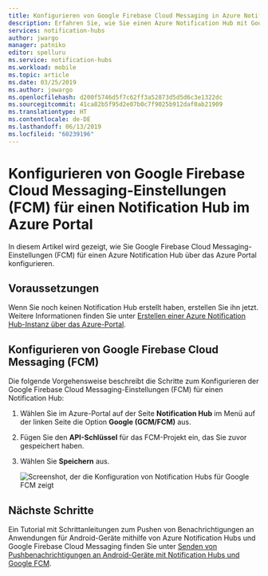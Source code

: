 ```yaml
---
title: Konfigurieren von Google Firebase Cloud Messaging in Azure Notification Hubs | Microsoft-Dokumentation
description: Erfahren Sie, wie Sie einen Azure Notification Hub mit Google Firebase Cloud Messaging-Einstellungen konfigurieren.
services: notification-hubs
author: jwargo
manager: patniko
editor: spelluru
ms.service: notification-hubs
ms.workload: mobile
ms.topic: article
ms.date: 03/25/2019
ms.author: jowargo
ms.openlocfilehash: d200f5746d5f7c62ff3a52873d5d5d6c3e1322dc
ms.sourcegitcommit: 41ca82b5f95d2e07b0c7f9025b912daf0ab21909
ms.translationtype: HT
ms.contentlocale: de-DE
ms.lasthandoff: 06/13/2019
ms.locfileid: "60239196"
---
```

# <a name="configure-google-firebase-cloud-messaging-fcm-settings-for-a-notification-hub-in-the-azure-portal"></a>Konfigurieren von Google Firebase Cloud Messaging-Einstellungen (FCM) für einen Notification Hub im Azure Portal
In diesem Artikel wird gezeigt, wie Sie Google Firebase Cloud Messaging-Einstellungen (FCM) für einen Azure Notification Hub über das Azure Portal konfigurieren.  

## <a name="prerequisites"></a>Voraussetzungen
Wenn Sie noch keinen Notification Hub erstellt haben, erstellen Sie ihn jetzt. Weitere Informationen finden Sie unter [Erstellen einer Azure Notification Hub-Instanz über das Azure-Portal](create-notification-hub-portal.md). 

## <a name="configure-google-firebase-cloud-messaging-fcm"></a>Konfigurieren von Google Firebase Cloud Messaging (FCM)

Die folgende Vorgehensweise beschreibt die Schritte zum Konfigurieren der Google Firebase Cloud Messaging-Einstellungen (FCM) für einen Notification Hub: 

1. Wählen Sie im Azure-Portal auf der Seite **Notification Hub** im Menü auf der linken Seite die Option **Google (GCM/FCM)** aus. 
2. Fügen Sie den **API-Schlüssel** für das FCM-Projekt ein, das Sie zuvor gespeichert haben. 
3. Wählen Sie **Speichern** aus. 

   ![Screenshot, der die Konfiguration von Notification Hubs für Google FCM zeigt](./media/notification-hubs-android-push-notification-google-fcm-get-started/fcm-server-key.png)

## <a name="next-steps"></a>Nächste Schritte
Ein Tutorial mit Schrittanleitungen zum Pushen von Benachrichtigungen an Anwendungen für Android-Geräte mithilfe von Azure Notification Hubs und Google Firebase Cloud Messaging finden Sie unter [Senden von Pushbenachrichtigungen an Android-Geräte mit Notification Hubs und Google FCM](notification-hubs-android-push-notification-google-fcm-get-started.md).

